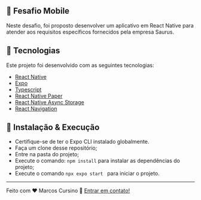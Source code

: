 ## 📱 Fesafio Mobile

Neste desafio, foi proposto desenvolver um aplicativo em React Native para atender aos requisitos específicos fornecidos pela empresa Saurus.

## 🚀 Tecnologias

Este projeto foi desenvolvido com as seguintes tecnologias:

- [React Native](https://reactnative.dev/)
- [Expo](https://reactjs.org)
- [Typescript](https://www.typescriptlang.org/)
- [React Native Paper](https://reactnativepaper.com/)
- [React Native Async Storage](https://react-native-async-storage.github.io/async-storage/)
- [React Navigation](https://reactnavigation.org/)

## 🤔 Instalação & Execução

- Certifique-se de ter o Expo CLI instalado globalmente.
- Faça um clone desse repositório;
- Entre na pasta do projeto;
- Execute o comando: `npm install` para instalar as dependências do projeto;
- Execute o comando `npx expo start ` para iniciar o projeto.

---

Feito com ♥ Marcos Cursino 👋 [Entrar em contato!](https://www.linkedin.com/in/marcos-cursino/)
